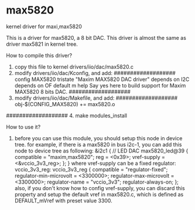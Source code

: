 # max5820
kernel driver for maxi,max5820

This is a driver for max5820, a 8 bit DAC. 
This driver is almost the same as driver max5821 in kernel tree.

How to compile this driver?
1. copy this file to kernel drivers/iio/dac/max5820.c
2. modify drivers/iio/dac/Kconfig, and add:
###################
config MAX5820
	tristate "Maxim MAX5820 DAC driver"
	depends on I2C
	depends on OF
	default m
	help
	  Say yes here to build support for Maxim MAX5820
	  8 bits DAC.
###################
3. modify drivers/iio/dac/Makefile, and add:
###################
obj-$(CONFIG_MAX5820) += max5820.o

###################
4. make modules_install  

How to use it?
1. before you can use this module, you should setup this node in device tree.
for example, if there is a max5820 in bus i2c-1, you can add this node to device tree
as following:
&i2c1 {
	// LED DAC
	max5820_led@39 {
		compatible = "maxim,max5820";
		reg = <0x39>;
		vref-supply = <&vccio_3v3_reg>;
	};
}
where vref-supply can be a fixed regulator: 
	vccio_3v3_reg: vccio_3v3_reg {
		compatible = "regulator-fixed";
		regulator-min-microvolt = <3300000>;
		regulator-max-microvolt = <3300000>;
		regulator-name = "vccio_3v3";
		regulator-always-on;
	};
also, if you don't know how to config vref-supply, you can 
discard this property and setup the default vref in max5820.c,
which is defined as DEFAULT_mVref with preset value 3300.

